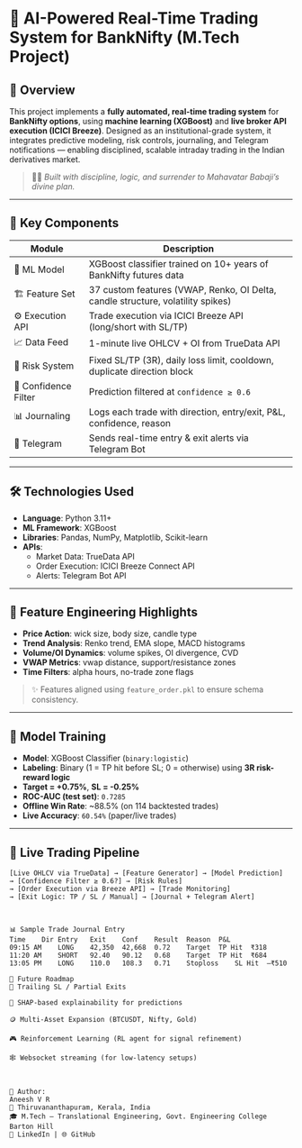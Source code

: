 # 🧠 AI-Powered Real-Time Trading System for BankNifty (M.Tech Project)

## 📌 Overview

This project implements a **fully automated, real-time trading system** for **BankNifty options**, using **machine learning (XGBoost)** and **live broker API execution (ICICI Breeze)**. Designed as an institutional-grade system, it integrates predictive modeling, risk controls, journaling, and Telegram notifications — enabling disciplined, scalable intraday trading in the Indian derivatives market.

> 🧘‍♂️ *Built with discipline, logic, and surrender to Mahavatar Babaji’s divine plan.*

---

## 🧩 Key Components

| Module | Description |
|--------|-------------|
| 🧠 ML Model | XGBoost classifier trained on 10+ years of BankNifty futures data |
| 🏗 Feature Set | 37 custom features (VWAP, Renko, OI Delta, candle structure, volatility spikes) |
| ⚙️ Execution API | Trade execution via ICICI Breeze API (long/short with SL/TP) |
| 📈 Data Feed | 1-minute live OHLCV + OI from TrueData API |
| 🧾 Risk System | Fixed SL/TP (3R), daily loss limit, cooldown, duplicate direction block |
| 🧠 Confidence Filter | Prediction filtered at `confidence ≥ 0.6` |
| 📊 Journaling | Logs each trade with direction, entry/exit, P&L, confidence, reason |
| 📩 Telegram | Sends real-time entry & exit alerts via Telegram Bot |

---

## 🛠 Technologies Used

- **Language**: Python 3.11+  
- **ML Framework**: XGBoost  
- **Libraries**: Pandas, NumPy, Matplotlib, Scikit-learn  
- **APIs**:  
  - Market Data: TrueData API  
  - Order Execution: ICICI Breeze Connect API  
  - Alerts: Telegram Bot API  

---

## 🔬 Feature Engineering Highlights

- **Price Action**: wick size, body size, candle type  
- **Trend Analysis**: Renko trend, EMA slope, MACD histograms  
- **Volume/OI Dynamics**: volume spikes, OI divergence, CVD  
- **VWAP Metrics**: vwap distance, support/resistance zones  
- **Time Filters**: alpha hours, no-trade zone flags

> ✨ Features aligned using `feature_order.pkl` to ensure schema consistency.

---

## 🧪 Model Training

- **Model**: XGBoost Classifier (`binary:logistic`)  
- **Labeling**: Binary (1 = TP hit before SL; 0 = otherwise) using **3R risk-reward logic**  
- **Target = +0.75%**, **SL = -0.25%**  
- **ROC-AUC (test set)**: `0.7285`  
- **Offline Win Rate**: ~88.5% (on 114 backtested trades)  
- **Live Accuracy**: `60.54%` (paper/live trades)

---

## 📡 Live Trading Pipeline

```plaintext
[Live OHLCV via TrueData] → [Feature Generator] → [Model Prediction]
→ [Confidence Filter ≥ 0.6?] → [Risk Rules]
→ [Order Execution via Breeze API] → [Trade Monitoring]
→ [Exit Logic: TP / SL / Manual] → [Journal + Telegram Alert]



📊 Sample Trade Journal Entry
Time	Dir	Entry	Exit	Conf	Result	Reason	P&L
09:15 AM	LONG	42,350	42,668	0.72	Target	TP Hit	₹318
11:20 AM	SHORT	92.40	90.12	0.68	Target	TP Hit	₹684
13:05 PM	LONG	110.0	108.3	0.71	Stoploss	SL Hit	–₹510

🧭 Future Roadmap
🔄 Trailing SL / Partial Exits

🧠 SHAP-based explainability for predictions

🪙 Multi-Asset Expansion (BTCUSDT, Nifty, Gold)

🎮 Reinforcement Learning (RL agent for signal refinement)

🕸️ Websocket streaming (for low-latency setups)



👤 Author:
Aneesh V R
📍 Thiruvananthapuram, Kerala, India
🎓 M.Tech – Translational Engineering, Govt. Engineering College Barton Hill
🔗 LinkedIn | 🌐 GitHub

